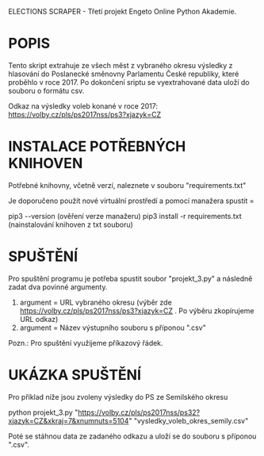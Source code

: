 ELECTIONS SCRAPER - Třetí projekt Engeto Online Python Akademie.

# POPIS
Tento skript extrahuje ze všech měst z vybraného okresu výsledky z hlasování do Poslanecké směnovny Parlamentu České republiky, které proběhlo v roce 2017.
Po dokončení sriptu se vyextrahované data uloží do souboru o formátu csv.

Odkaz na výsledky voleb konané v roce 2017: https://volby.cz/pls/ps2017nss/ps3?xjazyk=CZ

# INSTALACE POTŘEBNÝCH KNIHOVEN
Potřebné knihovny, včetně verzí, naleznete v souboru "requirements.txt"

Je doporučeno použít nové virtuální prostředí a pomocí manažera spustit =

pip3 --version                    (ověření verze manažeru)
pip3 install -r requirements.txt  (nainstalování knihoven z txt souboru)
	

# SPUŠTĚNÍ
Pro spuštění programu je potřeba spustit soubor "projekt_3.py" a následně zadat dva povinné argumenty. 
1. argument = URL vybraného okresu (výběr zde https://volby.cz/pls/ps2017nss/ps3?xjazyk=CZ . Po výběru zkopírujeme URL odkaz)
2. argument = Název výstupního souboru s příponou ".csv"

Pozn.: Pro spuštění využijeme příkazový řádek.

# UKÁZKA SPUŠTĚNÍ
Pro příklad níže jsou zvoleny výsledky do PS ze Semilského okresu

python projekt_3.py "https://volby.cz/pls/ps2017nss/ps32?xjazyk=CZ&xkraj=7&xnumnuts=5104" "vysledky_voleb_okres_semily.csv"

Poté se stáhnou data ze zadaného odkazu a uloží se do souboru s příponou ".csv".
